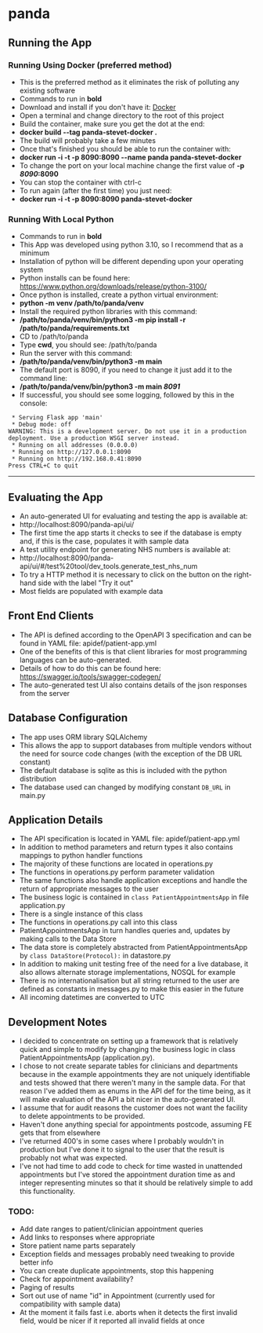 # panda

## Running the App

### Running Using Docker (preferred method)
- This is the preferred method as it eliminates the risk of polluting any existing software
- Commands to run in **bold**
- Download and install if you don't have it: [Docker](https://www.docker.com/get-started)
- Open a terminal and change directory to the root of this project
- Build the container, make sure you get the dot at the end: 
- **docker build --tag panda-stevet-docker .**
- The build will probably take a few minutes
- Once that's finished you should be able to run the container with:
- **docker run -i -t -p 8090:8090 --name panda panda-stevet-docker**
- To change the port on your local machine change the first value of **-p *8090*:8090**
- You can stop the container with ctrl-c
- To run again (after the first time) you just need:
- **docker run -i -t -p 8090:8090 panda-stevet-docker**

### Running With Local Python
- Commands to run in **bold**
- This App was developed using python 3.10, so I recommend that as a minimum
- Installation of python will be different depending upon your operating system
- Python installs can be found here: https://www.python.org/downloads/release/python-3100/
- Once python is installed, create a python virtual environment:
- **python -m venv /path/to/panda/venv**
- Install the required python libraries with this command:
- **/path/to/panda/venv/bin/python3 -m pip install -r /path/to/panda/requirements.txt**
- CD to /path/to/panda
- Type **cwd**, you should see: /path/to/panda
- Run the server with this command:
- **/path/to/panda/venv/bin/python3 -m main**
- The default port is 8090, if you need to change it just add it to the command line:
- **/path/to/panda/venv/bin/python3 -m main *8091***
- If successful, you should see some logging, followed by this in the console:
```
 * Serving Flask app 'main'
 * Debug mode: off
WARNING: This is a development server. Do not use it in a production deployment. Use a production WSGI server instead.
 * Running on all addresses (0.0.0.0)
 * Running on http://127.0.0.1:8090
 * Running on http://192.168.0.41:8090
Press CTRL+C to quit
```
---
## Evaluating the App
- An auto-generated UI for evaluating and testing the app is available at:
- http://localhost:8090/panda-api/ui/
- The first time the app starts it checks to see if the database is empty and, if this is the case, populates it with sample data
- A test utility endpoint for generating NHS numbers is available at:
- http://localhost:8090/panda-api/ui/#/test%20tool/dev_tools.generate_test_nhs_num
- To try a HTTP method it is necessary to click on the button on the right-hand side with the label "Try it out"
- Most fields are populated with example data

## Front End Clients
- The API is defined according to the OpenAPI 3 specification and can be found in YAML file: apidef/patient-app.yml
- One of the benefits of this is that client libraries for most programming languages can be auto-generated.
- Details of how to do this can be found here: https://swagger.io/tools/swagger-codegen/
- The auto-generated test UI also contains details of the json responses from the server

## Database Configuration
- The app uses ORM library SQLAlchemy
- This allows the app to support databases from multiple vendors without the need for source code changes (with the exception of the DB URL constant)
- The default database is sqlite as this is included with the python distribution
- The database used can changed by modifying constant `DB_URL` in main.py

## Application Details
- The API specification is located in YAML file: apidef/patient-app.yml
- In addition to method parameters and return types it also contains mappings to python handler functions
- The majority of these functions are located in operations.py
- The functions in operations.py perform parameter validation
- The same functions also handle application exceptions and handle the return of appropriate messages to the user
- The business logic is contained in `class PatientAppointmentsApp` in file application.py
- There is a single instance of this class
- The functions in operations.py call into this class
- PatientAppointmentsApp in turn handles queries and, updates by making calls to the Data Store
- The data store is completely abstracted from PatientAppointmentsApp by `class DataStore(Protocol):` in datastore.py 
- In addition to making unit testing free of the need for a live database, it also allows alternate storage implementations, NOSQL for example
- There is no internationalisation but all string returned to the user are defined as constants in messages.py to make this easier in the future
- All incoming datetimes are converted to UTC


## Development Notes

- I decided to concentrate on setting up a framework that is relatively quick and simple to modify by changing the business logic in class PatientAppointmentsApp (application.py).
- I chose to not create separate tables for clinicians and departments because in the example appointments they are not uniquely identifiable and tests showed that there weren't many in the sample data.  For that reason I've added them as enums in the API def for the time being, as it will make evaluation of the API a bit nicer in the auto-generated UI.   
- I assume that for audit reasons the customer does not want the facility to delete appointments to be provided.
- Haven't done anything special for appointments postcode, assuming FE gets that from elsewhere
- I've returned 400's in some cases where I probably wouldn't in production but I've done it to signal to the user that the result is probably not what was expected.
- I've not had time to add code to check for time wasted in unattended appointments but I've stored the appointment duration time as and integer representing minutes so that it should be relatively simple to add this functionality.

### TODO:

- Add date ranges to patient/clinician appointment queries
- Add links to responses where appropriate
- Store patient name parts separately 
- Exception fields and messages probably need tweaking to provide better info
- You can create duplicate appointments, stop this happening
- Check for appointment availability?
- Paging of results
- Sort out use of name "id" in Appointment (currently used for compatibility with sample data)
- At the moment it fails fast i.e. aborts when it detects the first invalid field, would be nicer if it reported all invalid fields at once

